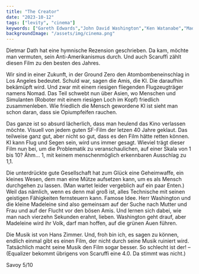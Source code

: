 ```yaml
---
title: "The Creator"
date: "2023-10-12"
tags: ["levity", "cinema"]
keywords: ["Gareth Edwards","John David Washington","Ken Watanabe","Madeleine Yuna Voyles","Scaruffi","Dietmar Dath", "Hans Zimmer"]
backgroundImage: "/assets/img/cinema.png"
---
```

Dietmar Dath hat eine hymnische Rezension geschrieben. Da kam, möchte man vermuten, sein Anti-Amerikanismus durch. Und auch Scaruffi zählt diesen Film zu den besten des Jahres.

Wir sind in einer Zukunft, in der Ground Zero den Atombombeneinschlag in Los Angeles bedeutet. Schuld war, sagen die Amis, die KI. Die daraufhin bekämüpft wird. Und zwar mit einem riesigen fliegenden Flugzeugträger namens Nomad. Das Teil schwebt nun über Asien, wo Menschen und Simulanten (Roboter mit einem riesigen Loch im Kopf) friedlich zusammenleben. Wie friedlich die Mensch gewordene KI ist sieht man schon daran, dass sie Opiumpfeifen rauchen.

Das ganze ist so absurd lächerlich, dass man heulend das Kino verlassen möchte. Visuell von jedem guten SF-Film der letzen 40 Jahre geklaut. Das teilweise ganz gut, aber nicht so gut, dass es den Film hätte retten können. KI kann Flug und Segen sein, wird uns immer gesagt. Wieviel trägt dieser Film nun bei, um die Problematik zu veranschaulichen, auf einer Skala von 1 bis 10? Ähm... 1, mit keinem menschenmöglich erkennbaren Ausschlag zu 1,1.

Die unterdrückte gute Gesellschaft hat zum Glück eine Geheimwaffe, ein kleines Wesen, dem man eine Mütze aufsetzen kann, um es als Mensch durchgehen zu lassen. (Man wartet leider vergeblich auf ein paar Enten.) Weil das nämlich, wenn es denn mal groß ist, alles Technische mit seinen geistigen Fähigkeiten fernsteuern kann. Famose Idee. Herr Washington und die kleine Madeleine sind also gemeinsam auf der Suche nach Mutter und Frau und auf der Flucht vor den bösen Amis. Und lernen sich dabei, wie man nach vierzehn Sekunden erahnt, lieben. Washington geht drauf, aber Madeleine wird ihr Volk, darf man hoffen, auf die grünen Auen führen. 

Die Musik ist von Hans Zimmer. Und, froh bin ich, es sagen zu können, endlich einmal gibt es einen Film, der nicht durch seine Musik ruiniert wird. Tatsächlich macht seine Musik den Film sogar besser. So schlecht ist der! – (Equalizer bekommt übrigens von Scaruffi eine 4.0. Da stimmt was nicht.) 

Savoy 5/10